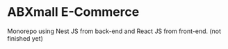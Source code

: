 # ABXmall E-Commerce
Monorepo using Nest JS from back-end and React JS from front-end. (not finished yet)
